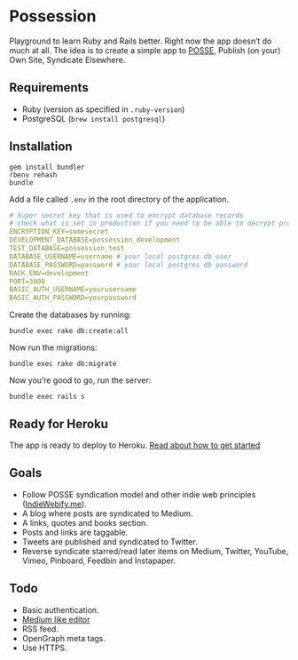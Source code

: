 # Possession

Playground to learn Ruby and Rails better. Right now the app doesn’t do much at all. The idea is to create a simple app to [POSSE](https://indiewebcamp.com/POSSE), Publish (on your) Own Site, Syndicate Elsewhere.

## Requirements

* Ruby (version as specified in `.ruby-version`)
* PostgreSQL (`brew install postgresql`)

## Installation

    gem install bundler
    rbenv rehash
    bundle

Add a file called `.env` in the root directory of the application.

```yaml
# Super secret key that is used to encrypt database records
# check what is set in production if you need to be able to decrypt production data
ENCRYPTION_KEY=somesecret
DEVELOPMENT_DATABASE=possession_development
TEST_DATABASE=possession_test
DATABASE_USERNAME=username # your local postgres db user
DATABASE_PASSWORD=password # your local postgres db password
RACK_ENV=development
PORT=3000
BASIC_AUTH_USERNAME=yourusername
BASIC_AUTH_PASSWORD=yourpassword
```

Create the databases by running:

    bundle exec rake db:create:all

Now run the migrations:

    bundle exec rake db:migrate

Now you’re good to go, run the server:

    bundle exec rails s

## Ready for Heroku

The app is ready to deploy to Heroku. [Read about how to get started](https://devcenter.heroku.com/articles/getting-started-with-rails4)

## Goals

* Follow POSSE syndication model and other indie web principles ([IndieWebify.me](http://indiewebify.me/)).
* A blog where posts are syndicated to Medium.
* A links, quotes and books section.
* Posts and links are taggable.
* Tweets are published and syndicated to Twitter.
* Reverse syndicate starred/read later items on Medium, Twitter, YouTube, Vimeo, Pinboard, Feedbin and Instapaper.

## Todo

* Basic authentication.
* [Medium like editor](https://github.com/yabwe/medium-editor)
* RSS feed.
* OpenGraph meta tags.
* Use HTTPS.
